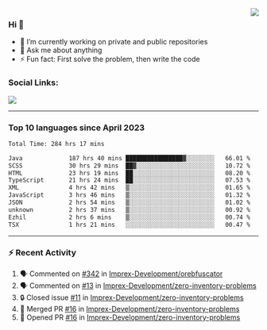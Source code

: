 <!--
<a href="https://wuffy.eu">
  <img align="right" src="https://github.com/ngloader/ngloader/blob/devcard/devcard.png" height="410" width="300" alt="NgLoader's Dev Card"/>
</a>
-->

<a href="https://wuffy.eu">
  <img align="right" src="https://github-readme-stats.vercel.app/api?username=ngloader&count_private=true&include_all_commits=true&show_icons=true&theme=dracula" />
</a>

### Hi 👋
- 🔭 I’m currently working on private and public repositories
- 💬 Ask me about anything
- ⚡ Fun fact: First solve the problem, then write the code

### Social Links:
<a href="https://discord.gg/jUtRU5Q">
  <img src="https://dcbadge.vercel.app/api/shield/128286216708685824?style=flat&theme=clean&compact=true" />
</a>

<!--
---

<div>
  <img src="https://github-readme-stats.vercel.app/api/wakatime?username=NgLoader&api_domain=wakapi.wuffy.dev&bg_color=282a36&title_color=ff6e96&icon_color=2F855A&text_color=ffffff&custom_title=Week%20Stats&layout=compact" />
</div>

---

<div>
  <img height="170" align="left" src="https://github-readme-stats.vercel.app/api?username=ngloader&count_private=true&include_all_commits=true&show_icons=true&theme=dracula" />
  <img src="https://github-readme-stats.vercel.app/api/top-langs/?username=ngloader&layout=compact&theme=dracula" />
</div>

---

<a href="https://github.com/ryo-ma/github-profile-trophy">
  <img width=800 src="https://github-profile-trophy.vercel.app/?username=ngloader&column=8&theme=dracula&no-frame=true"/>
</a>
-->

---

### Top 10 languages since April 2023

<!--START_SECTION:waka-->

```txt
Total Time: 284 hrs 17 mins

Java             187 hrs 40 mins ████████████████▓░░░░░░░░   66.01 %
SCSS             30 hrs 29 mins  ██▓░░░░░░░░░░░░░░░░░░░░░░   10.72 %
HTML             23 hrs 19 mins  ██░░░░░░░░░░░░░░░░░░░░░░░   08.20 %
TypeScript       21 hrs 24 mins  ██░░░░░░░░░░░░░░░░░░░░░░░   07.53 %
XML              4 hrs 42 mins   ▒░░░░░░░░░░░░░░░░░░░░░░░░   01.65 %
JavaScript       3 hrs 46 mins   ▒░░░░░░░░░░░░░░░░░░░░░░░░   01.32 %
JSON             2 hrs 54 mins   ▒░░░░░░░░░░░░░░░░░░░░░░░░   01.02 %
unknown          2 hrs 37 mins   ▒░░░░░░░░░░░░░░░░░░░░░░░░   00.92 %
Ezhil            2 hrs 6 mins    ▒░░░░░░░░░░░░░░░░░░░░░░░░   00.74 %
TSX              1 hrs 21 mins   ░░░░░░░░░░░░░░░░░░░░░░░░░   00.47 %
```

<!--END_SECTION:waka-->

---

### :zap: Recent Activity
<!--START_SECTION:activity-->
1. 🗣 Commented on [#342](https://github.com/Imprex-Development/orebfuscator/issues/342#issuecomment-1871653009) in [Imprex-Development/orebfuscator](https://github.com/Imprex-Development/orebfuscator)
2. 🗣 Commented on [#13](https://github.com/Imprex-Development/zero-inventory-problems/issues/13#issuecomment-1871651492) in [Imprex-Development/zero-inventory-problems](https://github.com/Imprex-Development/zero-inventory-problems)
3. 🔒 Closed issue [#11](https://github.com/Imprex-Development/zero-inventory-problems/issues/11) in [Imprex-Development/zero-inventory-problems](https://github.com/Imprex-Development/zero-inventory-problems)
4. 🎉 Merged PR [#16](https://github.com/Imprex-Development/zero-inventory-problems/pull/16) in [Imprex-Development/zero-inventory-problems](https://github.com/Imprex-Development/zero-inventory-problems)
5. 💪 Opened PR [#16](https://github.com/Imprex-Development/zero-inventory-problems/pull/16) in [Imprex-Development/zero-inventory-problems](https://github.com/Imprex-Development/zero-inventory-problems)
<!--END_SECTION:activity-->

